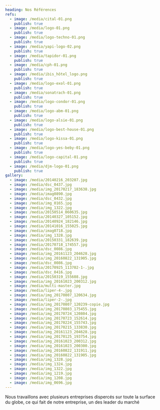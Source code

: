 ```yaml
---
heading: Nos Références
refs:
  - image: /media/cital-01.png
    publish: true
  - image: /media/logo-01.png
    publish: true
  - image: /media/logo-techno-01.png
    publish: true
  - image: /media/yapi-logo-02.png
    publish: true
  - image: /media/tapidor-01.png
    publish: true
  - image: /media/cph-01.png
    publish: true
  - image: /media/ibis_hôtel_logo.png
    publish: true
  - image: /media/logo-exol-01.png
    publish: true
  - image: /media/sonatrach-01.png
    publish: true
  - image: /media/logo-condor-01.png
    publish: true
  - image: /media/logo-abm-01.png
    publish: true
  - image: /media/logo-alsie-01.png
    publish: true
  - image: /media/logo-best-house-01.png
    publish: true
  - image: /media/logo-kissa-01.png
    publish: true
  - image: /media/logo-yes-beby-01.png
    publish: true
  - image: /media/logo-capital-01.png
    publish: true
  - image: /media/djm-logo-01.png
    publish: true
gallery:
  - image: /media/20140216_203207.jpg
  - image: /media/dsc_0437.jpg
  - image: /media/img_20170217_183638.jpg
  - image: /media/imag0890.jpg
  - image: /media/dsc_0432.jpg
  - image: /media/img_0165.jpg
  - image: /media/img_1322.jpg
  - image: /media/20150514_060635.jpg
  - image: /media/20140327_105152.jpg
  - image: /media/20140924_182146.jpg
  - image: /media/20141016_155025.jpg
  - image: /media/imag0718.jpg
  - image: /media/img_1328.jpg
  - image: /media/20150331_182639.jpg
  - image: /media/20170718_174557.jpg
  - image: /media/dsc_0086.jpg
  - image: /media/img_20161123_204628.jpg
  - image: /media/img_20160822_131905.jpg
  - image: /media/dsc_0086.jpg
  - image: /media/20170925_113702-1-.jpg
  - image: /media/dsc_0416.jpg
  - image: /media/20150319_155608.jpg
  - image: /media/img_20161023_200312.jpg
  - image: /media/multi-master.jpg
  - image: /media/liper-4-.jpg
  - image: /media/img_20170807_120634.jpg
  - image: /media/liper-2-.jpg
  - image: /media/img_20170807_120239-copie.jpg
  - image: /media/img_20170803_175455.jpg
  - image: /media/img_20170724_120804.jpg
  - image: /media/img_20170723_152614.jpg
  - image: /media/img_20170224_155743.jpg
  - image: /media/img_20170215_133830.jpg
  - image: /media/img_20161123_204628.jpg
  - image: /media/img_20170125_193754.jpg
  - image: /media/img_20161023_200312.jpg
  - image: /media/img_20161023_200300.jpg
  - image: /media/img_20160822_131911.jpg
  - image: /media/img_20160822_131905.jpg
  - image: /media/img_1328.jpg
  - image: /media/img_1324.jpg
  - image: /media/img_1322.jpg
  - image: /media/img_1219.jpg
  - image: /media/img_1208.jpg
  - image: /media/img_0696.jpg
---
```

Nous travaillons avec plusieurs entreprises dispercés sur toute la surface du globe, ce qui fait de notre entreprise, un des leader du marché

